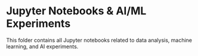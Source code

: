 # Jupyter Notebooks & AI/ML Experiments

This folder contains all Jupyter notebooks related to data analysis, machine learning, and AI experiments.